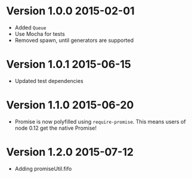 # Version 1.0.0 2015-02-01

* Added `Queue`
* Use Mocha for tests
* Removed spawn, until generators are supported

# Version 1.0.1 2015-06-15

* Updated test dependencies

# Version 1.1.0 2015-06-20

* Promise is now polyfilled using `require-promise`.  This means users of node 0.12 get the native Promise!

# Version 1.2.0 2015-07-12

* Adding promiseUtil.fifo